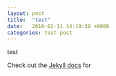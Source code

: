 ```yaml
---
layout: post
title:  "test"
date:   2016-02-11 14:19:39 +0000
categories: test post
---
```


test

Check out the [Jekyll docs][jekyll-docs] for

[jekyll-docs]: http://jekyllrb.com/docs/home
[jekyll-gh]:   https://github.com/jekyll/jekyll
[jekyll-talk]: https://talk.jekyllrb.com/
